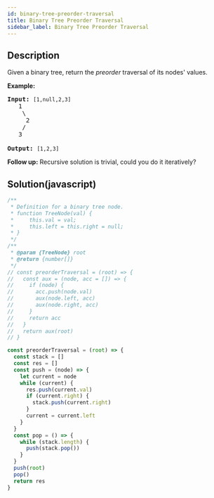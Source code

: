 ```yaml
---
id: binary-tree-preorder-traversal
title: Binary Tree Preorder Traversal
sidebar_label: Binary Tree Preorder Traversal
---
```

## Description
<div class="description">
<p>Given a binary tree, return the <em>preorder</em> traversal of its nodes&#39; values.</p>

<p><strong>Example:</strong></p>

<pre>
<strong>Input:</strong>&nbsp;<code>[1,null,2,3]</code>
   1
    \
     2
    /
   3

<strong>Output:</strong>&nbsp;<code>[1,2,3]</code>
</pre>

<p><strong>Follow up:</strong> Recursive solution is trivial, could you do it iteratively?</p>

</div>

## Solution(javascript)
```javascript
/**
 * Definition for a binary tree node.
 * function TreeNode(val) {
 *     this.val = val;
 *     this.left = this.right = null;
 * }
 */
/**
 * @param {TreeNode} root
 * @return {number[]}
 */
// const preorderTraversal = (root) => {
//   const aux = (node, acc = []) => {
//     if (node) {
//       acc.push(node.val)
//       aux(node.left, acc)
//       aux(node.right, acc)
//     }
//     return acc
//   }
//   return aux(root)
// }

const preorderTraversal = (root) => {
  const stack = []
  const res = []
  const push = (node) => {
    let current = node
    while (current) {
      res.push(current.val)
      if (current.right) {
        stack.push(current.right)
      }
      current = current.left
    }
  }
  const pop = () => {
    while (stack.length) {
      push(stack.pop())
    }
  }
  push(root)
  pop()
  return res
}

```